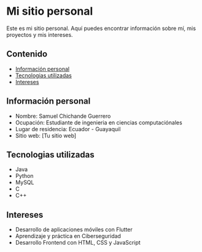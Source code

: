# Mi sitio personal
Este es mi sitio personal. Aquí puedes encontrar información sobre mí, mis
proyectos y mis intereses.
## Contenido
* [Información personal](#información-personal)
* [Tecnologias utilizadas](#tecnologias-utilizadas)
* [Intereses](#intereses)
## Información personal
* Nombre: Samuel Chichande Guerrero
* Ocupación: Estudiante de ingenieria en ciencias computaciónales
* Lugar de residencia: Ecuador - Guayaquil
* Sitio web: [Tu sitio web]
## Tecnologias utilizadas
* Java
* Python
* MySQL
* C
* C++
## Intereses
* Desarrollo de aplicaciones móviles con Flutter
* Aprendizaje y práctica en Ciberseguridad
* Desarrollo Frontend con HTML, CSS y JavaScript
